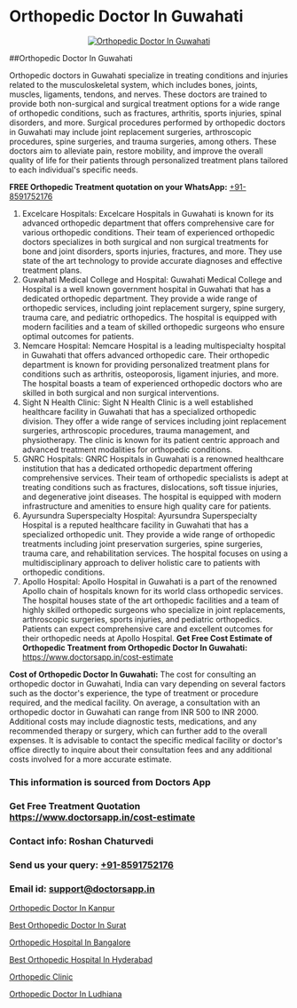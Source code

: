 # Orthopedic Doctor In Guwahati

<p align="center">
  <a href="https://doctorsapp.in">
    <img src="https://i.ibb.co/tqM3hNg/sqdqdqsddsa.png" alt="Orthopedic Doctor In Guwahati">
  </a>
</p>
##Orthopedic Doctor In Guwahati

Orthopedic doctors in Guwahati specialize in treating conditions and injuries related to the musculoskeletal system, which includes bones, joints, muscles, ligaments, tendons, and nerves. These doctors are trained to provide both non-surgical and surgical treatment options for a wide range of orthopedic conditions, such as fractures, arthritis, sports injuries, spinal disorders, and more. Surgical procedures performed by orthopedic doctors in Guwahati may include joint replacement surgeries, arthroscopic procedures, spine surgeries, and trauma surgeries, among others. These doctors aim to alleviate pain, restore mobility, and improve the overall quality of life for their patients through personalized treatment plans tailored to each individual's specific needs.

**FREE Orthopedic Treatment quotation on your WhatsApp:**  [+91-8591752176](https://api.whatsapp.com/send?phone=8591752176)

1) Excelcare Hospitals: Excelcare Hospitals in Guwahati is known for its advanced orthopedic department that offers comprehensive care for various orthopedic conditions. Their team of experienced orthopedic doctors specializes in both surgical and non surgical treatments for bone and joint disorders, sports injuries, fractures, and more. They use state of the art technology to provide accurate diagnoses and effective treatment plans.
2) Guwahati Medical College and Hospital: Guwahati Medical College and Hospital is a well known government hospital in Guwahati that has a dedicated orthopedic department. They provide a wide range of orthopedic services, including joint replacement surgery, spine surgery, trauma care, and pediatric orthopedics. The hospital is equipped with modern facilities and a team of skilled orthopedic surgeons who ensure optimal outcomes for patients.
3) Nemcare Hospital: Nemcare Hospital is a leading multispecialty hospital in Guwahati that offers advanced orthopedic care. Their orthopedic department is known for providing personalized treatment plans for conditions such as arthritis, osteoporosis, ligament injuries, and more. The hospital boasts a team of experienced orthopedic doctors who are skilled in both surgical and non surgical interventions.
4) Sight N Health Clinic: Sight N Health Clinic is a well established healthcare facility in Guwahati that has a specialized orthopedic division. They offer a wide range of services including joint replacement surgeries, arthroscopic procedures, trauma management, and physiotherapy. The clinic is known for its patient centric approach and advanced treatment modalities for orthopedic conditions.
5) GNRC Hospitals: GNRC Hospitals in Guwahati is a renowned healthcare institution that has a dedicated orthopedic department offering comprehensive services. Their team of orthopedic specialists is adept at treating conditions such as fractures, dislocations, soft tissue injuries, and degenerative joint diseases. The hospital is equipped with modern infrastructure and amenities to ensure high quality care for patients.
6) Ayursundra Superspecialty Hospital: Ayursundra Superspecialty Hospital is a reputed healthcare facility in Guwahati that has a specialized orthopedic unit. They provide a wide range of orthopedic treatments including joint preservation surgeries, spine surgeries, trauma care, and rehabilitation services. The hospital focuses on using a multidisciplinary approach to deliver holistic care to patients with orthopedic conditions.
7) Apollo Hospital: Apollo Hospital in Guwahati is a part of the renowned Apollo chain of hospitals known for its world class orthopedic services. The hospital houses state of the art orthopedic facilities and a team of highly skilled orthopedic surgeons who specialize in joint replacements, arthroscopic surgeries, sports injuries, and pediatric orthopedics. Patients can expect comprehensive care and excellent outcomes for their orthopedic needs at Apollo Hospital.
**Get Free Cost Estimate of Orthopedic Treatment from Orthopedic Doctor In Guwahati:** https://www.doctorsapp.in/cost-estimate

**Cost of Orthopedic Doctor In Guwahati:**
The cost for consulting an orthopedic doctor in Guwahati, India can vary depending on several factors such as the doctor's experience, the type of treatment or procedure required, and the medical facility. On average, a consultation with an orthopedic doctor in Guwahati can range from INR 500 to INR 2000. Additional costs may include diagnostic tests, medications, and any recommended therapy or surgery, which can further add to the overall expenses. It is advisable to contact the specific medical facility or doctor's office directly to inquire about their consultation fees and any additional costs involved for a more accurate estimate.

### This information is sourced from Doctors App 
### Get Free Treatment Quotation https://www.doctorsapp.in/cost-estimate
### Contact info: Roshan Chaturvedi 
### Send us your query: [+91-8591752176](https://api.whatsapp.com/send?phone=8591752176) 
### Email id: support@doctorsapp.in

[Orthopedic Doctor In Kanpur](https://www.linkedin.com/pulse/orthopedic-doctor-kanpur-doctorsapp-united-arab-emirates-dytze?trackingId=w5AOk10qleqiyXY7RfP8wA%3D%3D&lipi=urn%3Ali%3Apage%3Ad_flagship3_company_admin%3BSXrbBuk4SwWZ8nIcZ2zSvw%3D%3D)

[Best Orthopedic Doctor In Surat](https://www.linkedin.com/pulse/best-orthopedic-doctor-surat-doctorsapp-chittagong-hciye?trackingId=jKmMNezZltfIiPHfoGD1Qw%3D%3D&lipi=urn%3Ali%3Apage%3Ad_flagship3_company_admin%3BUjs5mcUZR9ewYOKOFkpg2w%3D%3D)

[Orthopedic Hospital In Bangalore](https://medium.com/@vimalrana22/orthopedic-hospital-in-bangalore-ba14bbeeed06)

[Best Orthopedic Hospital In Hyderabad](https://medium.com/@vimalrana22/best-orthopedic-hospital-in-hyderabad-e7492a968a31)

[Orthopedic Clinic](https://doctors-apps.github.io/doctorsapp/orthopedic-clinic)

[Orthopedic Doctor In Ludhiana](https://doctors-apps.github.io/doctorsapp/orthopedic-doctor-in-ludhiana)

